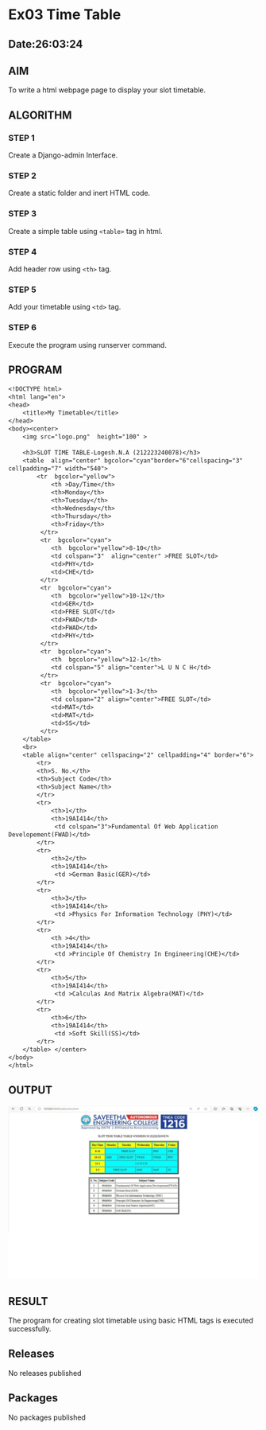 # Ex03 Time Table
## Date:26:03:24

## AIM
To write a html webpage page to display your slot timetable.

## ALGORITHM
### STEP 1
Create a Django-admin Interface.

### STEP 2
Create a static folder and inert HTML code.

### STEP 3
Create a simple table using ```<table>``` tag in html.

### STEP 4
Add header row using ```<th>``` tag.

### STEP 5
Add your timetable using ```<td>``` tag.

### STEP 6
Execute the program using runserver command.

## PROGRAM
```
<!DOCTYPE html>
<html lang="en">
<head>
    <title>My Timetable</title>
</head>
<body><center>
    <img src="logo.png"  height="100" >
    
    <h3>SLOT TIME TABLE-Logesh.N.A (212223240078)</h3>
    <table  align="center" bgcolor="cyan"border="6"cellspacing="3" cellpadding="7" width="540">
        <tr  bgcolor="yellow">
            <th >Day/Time</th>
            <th>Monday</th>
            <th>Tuesday</th>
            <th>Wednesday</th>
            <th>Thursday</th>
            <th>Friday</th>
         </tr>  
         <tr  bgcolor="cyan">
            <th  bgcolor="yellow">8-10</th>
            <td colspan="3"  align="center" >FREE SLOT</td>
            <td>PHY</td>
            <td>CHE</td>
         </tr> 
         <tr  bgcolor="cyan">
            <th  bgcolor="yellow">10-12</th>
            <td>GER</td>
            <td>FREE SLOT</td>
            <td>FWAD</td>
            <td>FWAD</td>
            <td>PHY</td>
         </tr> 
         <tr  bgcolor="cyan">
            <th  bgcolor="yellow">12-1</th>
            <td colspan="5" align="center">L U N C H</td>
         </tr> 
         <tr  bgcolor="cyan">
            <th  bgcolor="yellow">1-3</th>
            <td colspan="2" align="center">FREE SLOT</td>
            <td>MAT</td>
            <td>MAT</td>
            <td>SS</td>
         </tr> 
    </table>
    <br>
    <table align="center" cellspacing="2" cellpadding="4" border="6">
        <tr>
        <th>S. No.</th>
        <th>Subject Code</th>
        <th>Subject Name</th>
        </tr>
        <tr>
            <th>1</th>
            <th>19AI414</th>
             <td colspan="3">Fundamental Of Web Application Developement(FWAD)</td>
        </tr>
        <tr>
            <th>2</th>
            <th>19AI414</th>
             <td >German Basic(GER)</td>
        </tr>
        <tr>
            <th>3</th>
            <th>19AI414</th>
             <td >Physics For Information Technology (PHY)</td>
        </tr>
        <tr>
            <th >4</th>
            <th>19AI414</th>
             <td >Principle Of Chemistry In Engineering(CHE)</td>
        </tr>
        <tr>
            <th>5</th>
            <th>19AI414</th>
             <td >Calculas And Matrix Algebra(MAT)</td>
        </tr>
        <tr>
            <th>6</th>
            <th>19AI414</th>
             <td >Soft Skill(SS)</td>
        </tr>
    </table> </center>
</body>
</html>
```
## OUTPUT
![alt text](<SLOT TIME .jpg>)

## RESULT
The program for creating slot timetable using basic HTML tags is executed successfully.

## Releases
No releases published
## Packages
No packages published
